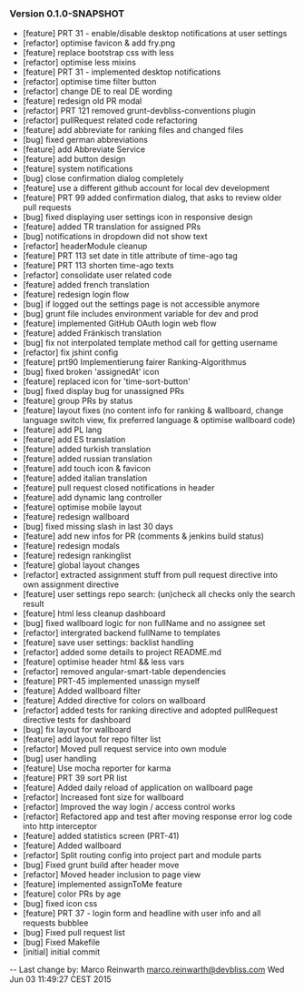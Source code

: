 
### Version 0.1.0-SNAPSHOT

 - [feature] PRT 31 - enable/disable desktop notifications at user settings
 - [refactor] optimise favicon & add fry.png
 - [feature] replace bootstrap css with less
 - [refactor] optimise less mixins
 - [feature] PRT 31 - implemented desktop notifications
 - [refactor] optimise time filter button
 - [refactor] change DE to real DE wording
 - [feature] redesign old PR modal
 - [refactor] PRT 121 removed grunt-devbliss-conventions plugin
 - [refactor] pullRequest related code refactoring
 - [feature] add abbreviate for ranking files and changed files
 - [bug] fixed german abbreviations
 - [feature] add Abbreviate Service 
 - [feature] add button design
 - [feature] system notifications
 - [bug] close confirmation dialog completely
 - [feature] use a different github account for local dev development
 - [feature] PRT 99 added confirmation dialog, that asks to review older pull requests
 - [bug] fixed displaying user settings icon in responsive design
 - [feature] added TR translation for assigned PRs
 - [bug] notifications in dropdown did not show text
 - [refactor] headerModule cleanup
 - [feature] PRT 113 set date in title attribute of time-ago tag
 - [feature] PRT 113 shorten time-ago texts
 - [refactor] consolidate user related code
 - [feature] added french translation
 - [feature] redesign login flow
 - [bug] if logged out the settings page is not accessible anymore
 - [bug] grunt file includes environment variable for dev and prod
 - [feature] implemented GitHub OAuth login web flow
 - [feature] added Fränkisch translation
 - [bug] fix not interpolated template method call for getting username
 - [refactor] fix jshint config 
 - [feature] prt90 Implementierung fairer Ranking-Algorithmus
 - [bug] fixed broken 'assignedAt' icon
 - [feature] replaced icon for 'time-sort-button'
 - [bug] fixed display bug for unassigned PRs
 - [feature] group PRs by status
 - [feature] layout fixes (no content info for ranking & wallboard, change language switch view, fix preferred language & optimise wallboard code)
 - [feature] add PL lang
 - [feature] add ES translation
 - [feature] added turkish translation
 - [feature] added russian translation
 - [feature] add touch icon & favicon
 - [feature] added italian translation
 - [feature] pull request closed notifications in header
 - [feature] add dynamic lang controller
 - [feature] optimise mobile layout
 - [feature] redesign wallboard
 - [bug] fixed missing slash in last 30 days
 - [feature] add new infos for PR (comments & jenkins build status)
 - [feature] redesign modals
 - [feature] redesign rankinglist
 - [feature] global layout changes
 - [refactor] extracted assignment stuff from pull request directive into own assignment directive
 - [feature] user settings repo search: (un)check all checks only the search result
 - [feature] html less cleanup dashboard
 - [bug] fixed wallboard logic for non fullName and no assignee set
 - [refactor] intergrated backend fullName to templates
 - [feature] save user settings: backlist handling
 - [refactor] added some details to project README.md
 - [feature] optimise header html && less vars
 - [refactor] removed angular-smart-table dependencies
 - [feature] PRT-45 implemented unassign myself
 - [feature] Added wallboard filter
 - [feature] Added directive for colors on wallboard
 - [refactor] added tests for ranking directive and adopted pullRequest directive tests for dashboard
 - [bug] fix layout for wallboard
 - [feature] add layout for repo filter list
 - [refactor] Moved pull request service into own module
 - [bug] user handling
 - [feature] Use mocha reporter for karma
 - [feature] PRT 39 sort PR list
 - [feature] Added daily reload of application on wallboard page
 - [refactor] Increased font size for wallboard
 - [refactor] Improved the way login / access control works
 - [refactor] Refactored app and test after moving response error log code into http interceptor
 - [feature] added statistics screen (PRT-41)
 - [feature] Added wallboard
 - [refactor] Split routing config into project part and module parts
 - [bug] Fixed grunt build after header move
 - [refactor] Moved header inclusion to page view
 - [feature] implemented assignToMe feature
 - [feature] color PRs by age
 - [bug] fixed icon css
 - [feature] PRT 37 - login form and headline with user info and all requests bubblee
 - [bug] Fixed pull request list
 - [bug] Fixed Makefile
 - [initial] initial commit

-- Last change by: Marco Reinwarth <marco.reinwarth@devbliss.com> Wed Jun 03 11:49:27 CEST 2015
